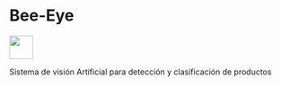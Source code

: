 # Bee-Eye
<p align="left">
  <img src='https://github.com/MosviRS/Bee-Eye/tree/main/Images/abeja.png' height='42px'/>
 </p>
Sistema de visión Artificial para detección y clasificación de productos
